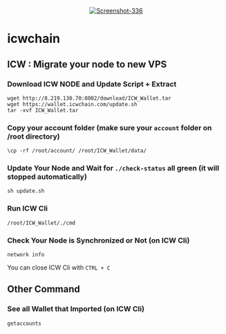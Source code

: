 <p align="center">
  <a href="https://imgbb.com/"><img src="https://i.ibb.co/4t9fTLQ/Screenshot-336.jpg" alt="Screenshot-336" border="0"></a>
</p>

# icwchain

## ICW : Migrate your node to new VPS


### Download ICW NODE and Update Script + Extract
```
wget http://8.219.130.70:8002/download/ICW_Wallet.tar
wget https://wallet.icwchain.com/update.sh
tar -xvf ICW_Wallet.tar
```
### Copy your account folder (make sure your `account` folder on /root directory)
```
\cp -rf /root/account/ /root/ICW_Wallet/data/
```
### Update Your Node and Wait for `./check-status` all green (it will stopped automatically)
```
sh update.sh
```
### Run ICW Cli
```
/root/ICW_Wallet/./cmd
```
### Check Your Node is Synchronized or Not (on ICW Cli)
```
network info
```
You can close ICW Cli with `CTRL + C`
## Other Command <br>
### See all Wallet that Imported (on ICW Cli)
```
getaccounts
```
